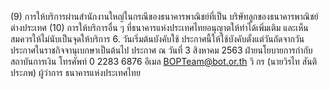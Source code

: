 (9) การให้บริการผ่านสำนักงานใหญ่ในกรณีของธนาคารพาณิชย์ที่เป็น
บริษัทลูกของธนาคารพาณิชย์ต่างประเทศ
(10) การให้บริการอื่น ๆ ที่ธนาคารแห่งประเทศไทยอนุญาตให้ทำได้เพิ่มเติม
และเห็นสมควรให้ไม่นับเป็นจุดให้บริการ
6. วันเริ่มต้นบังคับใช้
ประกาศนี้ให้ใช้บังคับตั้งแต่วันถัดจากวันประกาศในราชกิจจานุเบกษาเป็นต้นไป
ประกาศ ณ วันที่ 3 สิงหาคม 2563
ฝ่ายนโยบายการกำกับสถาบันการเงิน
โทรศัพท์ 0 2283 6876
อีเมล BOPTeam@bot.or.th
วิ
กร
(นายวิรไท สันติประภพ)
ผู้ว่าการ
ธนาคารแห่งประเทศไทย
